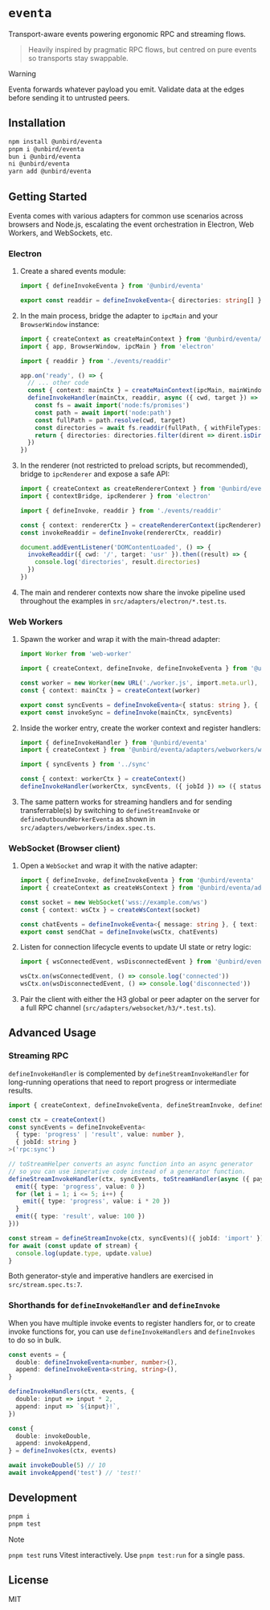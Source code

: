 # `eventa`

Transport-aware events powering ergonomic RPC and streaming flows.

> Heavily inspired by pragmatic RPC flows, but centred on pure events so transports stay swappable.

> [!WARNING]
> Eventa forwards whatever payload you emit. Validate data at the edges before sending it to untrusted peers.

## Installation

```sh
npm install @unbird/eventa
pnpm i @unbird/eventa
bun i @unbird/eventa
ni @unbird/eventa
yarn add @unbird/eventa
```

## Getting Started

Eventa comes with various adapters for common use scenarios across browsers and Node.js, escalating the event orchestration in Electron, Web Workers, and WebSockets, etc.

### Electron

1. Create a shared events module:
   ```ts
   import { defineInvokeEventa } from '@unbird/eventa'

   export const readdir = defineInvokeEventa<{ directories: string[] }, { cwd: string, target: string }>('rpc:node:fs/promise:readdir')
   ```

2. In the main process, bridge the adapter to `ipcMain` and your `BrowserWindow` instance:
   ```ts
   import { createContext as createMainContext } from '@unbird/eventa/adapters/electron/main'
   import { app, BrowserWindow, ipcMain } from 'electron'

   import { readdir } from './events/readdir'

   app.on('ready', () => {
     // ... other code
     const { context: mainCtx } = createMainContext(ipcMain, mainWindow.webContents)
     defineInvokeHandler(mainCtx, readdir, async ({ cwd, target }) => {
       const fs = await import('node:fs/promises')
       const path = await import('node:path')
       const fullPath = path.resolve(cwd, target)
       const directories = await fs.readdir(fullPath, { withFileTypes: true })
       return { directories: directories.filter(dirent => dirent.isDirectory()).map(dirent => dirent.name) }
     })
   })
   ```
3. In the renderer (not restricted to preload scripts, but recommended), bridge to `ipcRenderer` and expose a safe API:
   ```ts
   import { createContext as createRendererContext } from '@unbird/eventa/adapters/electron/renderer'
   import { contextBridge, ipcRenderer } from 'electron'

   import { defineInvoke, readdir } from './events/readdir'

   const { context: rendererCtx } = createRendererContext(ipcRenderer)
   const invokeReaddir = defineInvoke(rendererCtx, readdir)

   document.addEventListener('DOMContentLoaded', () => {
     invokeReaddir({ cwd: '/', target: 'usr' }).then((result) => {
       console.log('directories', result.directories)
     })
   })
   ```
4. The main and renderer contexts now share the invoke pipeline used throughout the examples in `src/adapters/electron/*.test.ts`.

### Web Workers

1. Spawn the worker and wrap it with the main-thread adapter:
   ```ts
   import Worker from 'web-worker'

   import { createContext, defineInvoke, defineInvokeEventa } from '@unbird/eventa/adapters/webworkers'

   const worker = new Worker(new URL('./worker.js', import.meta.url), { type: 'module' })
   const { context: mainCtx } = createContext(worker)

   export const syncEvents = defineInvokeEventa<{ status: string }, { jobId: string }>('worker:sync')
   export const invokeSync = defineInvoke(mainCtx, syncEvents)
   ```
2. Inside the worker entry, create the worker context and register handlers:
   ```ts
   import { defineInvokeHandler } from '@unbird/eventa'
   import { createContext } from '@unbird/eventa/adapters/webworkers/worker'

   import { syncEvents } from '../sync'

   const { context: workerCtx } = createContext()
   defineInvokeHandler(workerCtx, syncEvents, ({ jobId }) => ({ status: `synced ${jobId}` }))
   ```
3. The same pattern works for streaming handlers and for sending transferrable(s) by switching to `defineStreamInvoke` or `defineOutboundWorkerEventa` as shown in `src/adapters/webworkers/index.spec.ts`.

### WebSocket (Browser client)

1. Open a `WebSocket` and wrap it with the native adapter:
   ```ts
   import { defineInvoke, defineInvokeEventa } from '@unbird/eventa'
   import { createContext as createWsContext } from '@unbird/eventa/adapters/websocket/native'

   const socket = new WebSocket('wss://example.com/ws')
   const { context: wsCtx } = createWsContext(socket)

   const chatEvents = defineInvokeEventa<{ message: string }, { text: string }>('chat:send')
   export const sendChat = defineInvoke(wsCtx, chatEvents)
   ```
2. Listen for connection lifecycle events to update UI state or retry logic:
   ```ts
   import { wsConnectedEvent, wsDisconnectedEvent } from '@unbird/eventa/adapters/websocket/native'

   wsCtx.on(wsConnectedEvent, () => console.log('connected'))
   wsCtx.on(wsDisconnectedEvent, () => console.log('disconnected'))
   ```
3. Pair the client with either the H3 global or peer adapter on the server for a full RPC channel (`src/adapters/websocket/h3/*.test.ts`).

## Advanced Usage

### Streaming RPC

`defineInvokeHandler` is complemented by `defineStreamInvokeHandler` for long-running operations that need to report progress or intermediate results.

```ts
import { createContext, defineInvokeEventa, defineStreamInvoke, defineStreamInvokeHandler, toStreamHandler } from '@unbird/eventa'

const ctx = createContext()
const syncEvents = defineInvokeEventa<
  { type: 'progress' | 'result', value: number },
  { jobId: string }
>('rpc:sync')

// toStreamHelper converts an async function into an async generator
// so you can use imperative code instead of a generator function.
defineStreamInvokeHandler(ctx, syncEvents, toStreamHandler(async ({ payload, emit }) => {
  emit({ type: 'progress', value: 0 })
  for (let i = 1; i <= 5; i++) {
    emit({ type: 'progress', value: i * 20 })
  }
  emit({ type: 'result', value: 100 })
}))

const stream = defineStreamInvoke(ctx, syncEvents)({ jobId: 'import' })
for await (const update of stream) {
  console.log(update.type, update.value)
}
```

Both generator-style and imperative handlers are exercised in `src/stream.spec.ts:7`.

### Shorthands for `defineInvokeHandler` and `defineInvoke`

When you have multiple invoke events to register handlers for, or to create invoke functions for, you can use `defineInvokeHandlers` and `defineInvokes` to do so in bulk.

```ts
const events = {
  double: defineInvokeEventa<number, number>(),
  append: defineInvokeEventa<string, string>(),
}

defineInvokeHandlers(ctx, events, {
  double: input => input * 2,
  append: input => `${input}!`,
})

const {
  double: invokeDouble,
  append: invokeAppend,
} = defineInvokes(ctx, events)

await invokeDouble(5) // 10
await invokeAppend('test') // 'test!'
```

## Development

```sh
pnpm i
pnpm test
```

> [!NOTE]
> `pnpm test` runs Vitest interactively. Use `pnpm test:run` for a single pass.

## License

MIT
